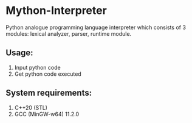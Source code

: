 Mython-Interpreter
=============

Python analogue programming language interpreter which consists of 3 modules: lexical analyzer, parser, runtime module.

**Usage:**
-------

1. Input python code
2. Get python code executed


**System requirements:**
-------

1. C++20 (STL)
2. GCC (MinGW-w64) 11.2.0
